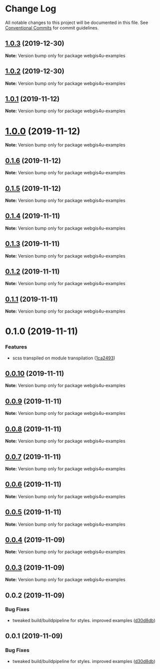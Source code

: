 # Change Log

All notable changes to this project will be documented in this file.
See [Conventional Commits](https://conventionalcommits.org) for commit guidelines.

## [1.0.3](https://github.com/environment-agency-austria/webgis4u/compare/webgis4u-examples@1.0.2...webgis4u-examples@1.0.3) (2019-12-30)

**Note:** Version bump only for package webgis4u-examples





## [1.0.2](https://github.com/environment-agency-austria/webgis4u/compare/webgis4u-examples@1.0.1...webgis4u-examples@1.0.2) (2019-12-30)

**Note:** Version bump only for package webgis4u-examples





## [1.0.1](https://github.com/environment-agency-austria/webgis4u/compare/webgis4u-examples@1.0.0...webgis4u-examples@1.0.1) (2019-11-12)

**Note:** Version bump only for package webgis4u-examples





# [1.0.0](https://github.com/environment-agency-austria/webgis4u/compare/webgis4u-examples@0.1.6...webgis4u-examples@1.0.0) (2019-11-12)

**Note:** Version bump only for package webgis4u-examples





## [0.1.6](https://github.com/environment-agency-austria/webgis4u/compare/webgis4u-examples@0.1.5...webgis4u-examples@0.1.6) (2019-11-12)

**Note:** Version bump only for package webgis4u-examples





## [0.1.5](https://github.com/environment-agency-austria/webgis4u/compare/webgis4u-examples@0.1.4...webgis4u-examples@0.1.5) (2019-11-12)

**Note:** Version bump only for package webgis4u-examples





## [0.1.4](https://github.com/environment-agency-austria/webgis4u/compare/webgis4u-examples@0.1.3...webgis4u-examples@0.1.4) (2019-11-11)

**Note:** Version bump only for package webgis4u-examples





## [0.1.3](https://github.com/environment-agency-austria/webgis4u/compare/webgis4u-examples@0.1.2...webgis4u-examples@0.1.3) (2019-11-11)

**Note:** Version bump only for package webgis4u-examples





## [0.1.2](https://github.com/environment-agency-austria/webgis4u/compare/webgis4u-examples@0.1.1...webgis4u-examples@0.1.2) (2019-11-11)

**Note:** Version bump only for package webgis4u-examples





## [0.1.1](https://github.com/environment-agency-austria/webgis4u/compare/webgis4u-examples@0.1.0...webgis4u-examples@0.1.1) (2019-11-11)

**Note:** Version bump only for package webgis4u-examples





# 0.1.0 (2019-11-11)


### Features

* scss transpiled on module transpilation ([1ca2493](https://github.com/environment-agency-austria/webgis4u/commit/1ca24939c2fb13f2606af240c7f2077019f2c5a7))





## [0.0.10](https://github.com/environment-agency-austria/webgis4u/compare/webgis4u-examples@0.0.9...webgis4u-examples@0.0.10) (2019-11-11)

**Note:** Version bump only for package webgis4u-examples





## [0.0.9](https://github.com/environment-agency-austria/webgis4u/compare/webgis4u-examples@0.0.8...webgis4u-examples@0.0.9) (2019-11-11)

**Note:** Version bump only for package webgis4u-examples





## [0.0.8](https://github.com/environment-agency-austria/webgis4u/compare/webgis4u-examples@0.0.7...webgis4u-examples@0.0.8) (2019-11-11)

**Note:** Version bump only for package webgis4u-examples





## [0.0.7](https://github.com/environment-agency-austria/webgis4u/compare/webgis4u-examples@0.0.6...webgis4u-examples@0.0.7) (2019-11-11)

**Note:** Version bump only for package webgis4u-examples





## [0.0.6](https://github.com/environment-agency-austria/webgis4u/compare/webgis4u-examples@0.0.5...webgis4u-examples@0.0.6) (2019-11-11)

**Note:** Version bump only for package webgis4u-examples





## [0.0.5](https://github.com/environment-agency-austria/webgis4u/compare/webgis4u-examples@0.0.4...webgis4u-examples@0.0.5) (2019-11-11)

**Note:** Version bump only for package webgis4u-examples





## [0.0.4](https://github.com/environment-agency-austria/webgis4u/compare/webgis4u-examples@0.0.3...webgis4u-examples@0.0.4) (2019-11-09)

**Note:** Version bump only for package webgis4u-examples





## [0.0.3](https://github.com/environment-agency-austria/webgis4u/compare/webgis4u-examples@0.0.2...webgis4u-examples@0.0.3) (2019-11-09)

**Note:** Version bump only for package webgis4u-examples





## 0.0.2 (2019-11-09)


### Bug Fixes

* tweaked build/buildpipeline for styles. improved examples ([d30d8db](https://github.com/environment-agency-austria/webgis4u/commit/d30d8db))





## 0.0.1 (2019-11-09)


### Bug Fixes

* tweaked build/buildpipeline for styles. improved examples ([d30d8db](https://github.com/environment-agency-austria/webgis4u/commit/d30d8db))
